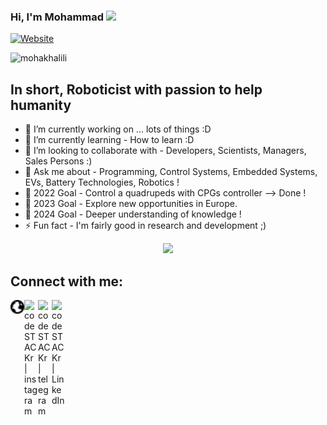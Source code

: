 
### Hi, I'm Mohammad <img src="https://media.giphy.com/media/hvRJCLFzcasrR4ia7z/giphy.gif" width="25px">
[![Website](https://img.shields.io/badge/Roboticist-PersonalPage-green?style=flat-square)](https://mohakhalili.github.io/)
<p align="left"> <img src="https://komarev.com/ghpvc/?username=mohakhalili" alt="mohakhalili" /> </p>

<!--
<div>
	  <img width="45%"  src="https://github-readme-streak-stats.herokuapp.com/?user=mohakhalili&" alt="mohakhalili" />
</div>
-->


## In short, Roboticist with passion to help humanity
- 🔭 I’m currently working on ... lots of things :D
- 🌱 I’m currently learning - How to learn :D
- 👯 I’m looking to collaborate with - Developers, Scientists, Managers, Sales Persons :)
- 💬 Ask me about - Programming, Control Systems, Embedded Systems, EVs, Battery Technologies, Robotics !
- 🥅 2022 Goal - Control a quadrupeds with CPGs controller --> Done !
- 🥅 2023 Goal - Explore new opportunities in Europe.
- 🥅 2024 Goal - Deeper understanding of knowledge !
- ⚡ Fun fact - I'm fairly good in research and development ;)

<!-- ❔❔❔❔ means username in below README.md -->
<!-- Also feel free to update second URL to any URL -->
<!-- [![Mohammad's github stats](https://github-readme-stats.vercel.app/api?username=mohakhalili&count_private=true&include_all_commits=true&theme=radical)](https://mohakhalili.github.io/)  -->

<p align="center">
<a href="https://github.com/mohakhalili">
  <img height="150" src="https://github-readme-stats-eight-theta.vercel.app/api?username=mohakhalili&show_icons=true&theme=nord&include_all_commits=true&count_private=true"/>
</a>
</p>


## Connect with me:
[<img align="left" alt="codeSTACKr.com" width="22px" src="https://raw.githubusercontent.com/iconic/open-iconic/master/svg/globe.svg" />][website]
[<img align="left" alt="codeSTACKr | instagram" width="22px" src="https://cdn.jsdelivr.net/npm/simple-icons@v3/icons/instagram.svg" />][instagram]
[<img align="left" alt="codeSTACKr | telegram" width="22px" src="https://cdn.jsdelivr.net/npm/simple-icons@v3/icons/telegram.svg" />][telegram]
[<img align="left" alt="codeSTACKr | LinkedIn" width="22px" src="https://cdn.jsdelivr.net/npm/simple-icons@v3/icons/linkedin.svg" />][linkedin]<br />
<!-- Optional if you have blogs -->

<!-- ## Latest blog posts: -->
<!-- BLOG-POST-LIST:START -->
<!-- BLOG-POST-LIST:END -->
<!-- This section you create this variables that are used above -->
<!-- https://www.fullyunderstood.com/how-to-create-beautiful-github-profile-readmemd/ -->

[website]: https://mohakhalili.github.io/
[instagram]: https://www.instagram.com/mohakhalili/
[telegram]: https://t.me/Mhmkhalili
[linkedin]: https://www.linkedin.com/in/mohammad-khalili/
